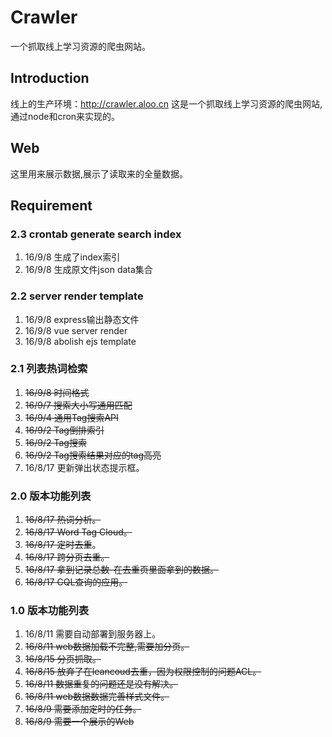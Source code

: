 # Crawler
一个抓取线上学习资源的爬虫网站。
## Introduction
线上的生产环境：http://crawler.aloo.cn
这是一个抓取线上学习资源的爬虫网站,通过node和cron来实现的。


## Web
这里用来展示数据,展示了读取来的全量数据。

## Requirement
### 2.3 crontab generate search index
1. 16/9/8 生成了index索引
1. 16/9/8 生成原文件json data集合

### 2.2 server render template
1. 16/9/8 express输出静态文件
1. 16/9/8 vue server render
1. 16/9/8 abolish ejs template

### 2.1 列表热词检索
1. <del>16/9/8 时间格式</del>
1. <del>16/9/7 搜索大小写通用匹配</del>
1. <del>16/9/4 通用Tag搜索API</del>
1. <del>16/9/2 Tag倒排索引</del>
1. <del>16/9/2 Tag搜索</del>
1. <del>16/9/2 Tag搜索结果对应的tag高亮</del>
1. 16/8/17 更新弹出状态提示框。

### 2.0 版本功能列表
 1. <del>16/8/17 热词分析。</del>
 1. <del>16/8/17 Word Tag Cloud。</del>
 1. <del>16/8/17 定时去重</del>。
 1. <del>16/8/17 跨分页去重。</del>
 1. <del>16/8/17 拿到记录总数-在去重页里面拿到的数据。</del>
 1. <del>16/8/17 CQL查询的应用。</del>

### 1.0 版本功能列表

 1. 16/8/11 需要自动部署到服务器上。
 1. <del>16/8/11 web数据加载不完整,需要加分页。</del>
 1. <del>16/8/15 分页抓取。</del>
 1. <del>16/8/15 放弃了在leancoud去重，因为权限控制的问题ACL。</del>
 1. <del>16/8/11 数据重复的问题还是没有解决。</del>
 1. <del>16/8/11 web数据数据完善样式文件。</del>
 1. <del>16/8/9 需要添加定时的任务。</del>
 1. <del>16/8/9 需要一个展示的Web</del>
                                                    